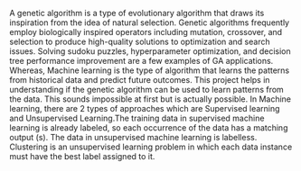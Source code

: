 A genetic algorithm is a type of evolutionary algorithm that draws its inspiration from the idea of natural selection. Genetic algorithms frequently employ biologically inspired operators including mutation, crossover, and selection to produce high-quality solutions to optimization and search issues. Solving sudoku puzzles, hyperparameter optimization, and decision tree performance improvement are a few examples of GA applications. Whereas, Machine learning is the type of algorithm that learns the patterns from historical data and predict future outcomes. This project helps in understanding if the genetic algorithm can be used to learn patterns from the data. This sounds impossible at first but is actually possible. In Machine learning, there are 2 types of approaches which are Supervised learning and Unsupervised Learning.The training data in supervised machine learning is already labeled, so each occurrence of the data has a matching output (s). The data in unsupervised machine learning is labelless. Clustering is an unsupervised learning problem in which each data instance must have the best label assigned to it.
